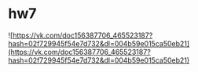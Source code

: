 # hw7
![https://vk.com/doc156387706_465523187?hash=02f729945f54e7d732&dl=004b59e015ca50eb21](https://vk.com/doc156387706_465523187?hash=02f729945f54e7d732&dl=004b59e015ca50eb21)

